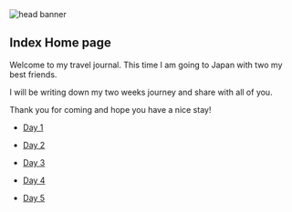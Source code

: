 <img src="https://s3-us-west-2.amazonaws.com/websiteportfolio2017/images/Japan/header/jpheader2.jpg" alt="head banner">

## Index Home page

Welcome to my travel journal. This time I am going to Japan with two my best friends.

I will be writing down my two weeks journey and share with all of you.

Thank you for coming and hope you have a nice stay!

- [Day 1](http://35.167.164.195/Day1.html)

- [Day 2](http://35.167.164.195/Day2.html)

- [Day 3](http://35.167.164.195/Day3.html)

- [Day 4](http://35.167.164.195/Day4.html)

- [Day 5](http://35.167.164.195/Day5.html)
